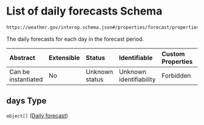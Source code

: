 # List of daily forecasts Schema

```txt
https://weather.gov/interop.schema.json#/properties/forecast/properties/days
```

The daily forecasts for each day in the forecast period.

| Abstract            | Extensible | Status         | Identifiable            | Custom Properties | Additional Properties | Access Restrictions | Defined In                                                                                                 |
| :------------------ | :--------- | :------------- | :---------------------- | :---------------- | :-------------------- | :------------------ | :--------------------------------------------------------------------------------------------------------- |
| Can be instantiated | No         | Unknown status | Unknown identifiability | Forbidden         | Allowed               | none                | [interop-layer.schema.json\*](../../../api-interop-layer/interop-layer.schema.json "open original schema") |

## days Type

`object[]` ([Daily forecast](interop-layer-properties-forecast-properties-list-of-daily-forecasts-daily-forecast.md))
